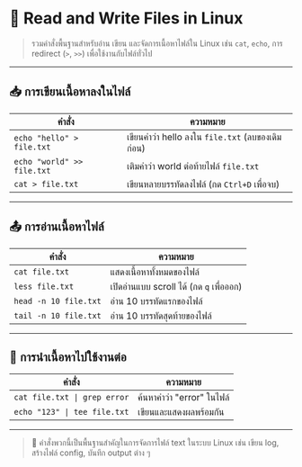 # 📄 Read and Write Files in Linux

> รวมคำสั่งพื้นฐานสำหรับอ่าน เขียน และจัดการเนื้อหาไฟล์ใน Linux เช่น `cat`, `echo`, การ redirect (`>`, `>>`) เพื่อใช้งานกับไฟล์ทั่วไป

---

## 📥 การเขียนเนื้อหาลงในไฟล์

| คำสั่ง | ความหมาย |
|--------|-----------|
| `echo "hello" > file.txt` | เขียนคำว่า hello ลงใน `file.txt` (ลบของเดิมก่อน) |
| `echo "world" >> file.txt` | เติมคำว่า world ต่อท้ายไฟล์ `file.txt` |
| `cat > file.txt` | เขียนหลายบรรทัดลงไฟล์ (กด `Ctrl+D` เพื่อจบ) |

---

## 📤 การอ่านเนื้อหาไฟล์

| คำสั่ง | ความหมาย |
|--------|-----------|
| `cat file.txt` | แสดงเนื้อหาทั้งหมดของไฟล์ |
| `less file.txt` | เปิดอ่านแบบ scroll ได้ (กด `q` เพื่อออก) |
| `head -n 10 file.txt` | อ่าน 10 บรรทัดแรกของไฟล์ |
| `tail -n 10 file.txt` | อ่าน 10 บรรทัดสุดท้ายของไฟล์ |

---

## 🔄 การนำเนื้อหาไปใช้งานต่อ

| คำสั่ง | ความหมาย |
|--------|-----------|
| <code>cat file.txt \| grep error</code> | ค้นหาคำว่า "error" ในไฟล์ |
| <code>echo "123" \| tee file.txt</code> | เขียนและแสดงผลพร้อมกัน |

---

> 🧠 คำสั่งพวกนี้เป็นพื้นฐานสำคัญในการจัดการไฟล์ text ในระบบ Linux เช่น เขียน log, สร้างไฟล์ config, บันทึก output ต่าง ๆ
